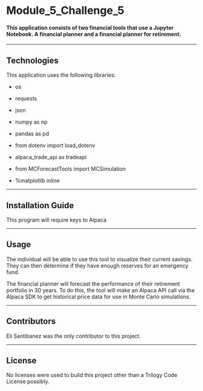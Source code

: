 # Module_5_Challenge_5
#### This application consists of two financial tools that use a Jupyter Notebook. A financial planner and a financial planner for retirement. 
---

## Technologies

This application uses the following libraries:
* os
* requests
* json
* numpy as np
* pandas as pd
* from dotenv  import load_dotenv
* alpaca_trade_api as tradeapi
* from MCForecastTools import MCSimulation

* %matplotlib inline
---

## Installation Guide

This program will require keys to Alpaca 

---

## Usage

The individual will be able to use this tool to visualize their current savings. They can then determine if they have enough reserves for an emergency fund.

The financial planner will forecast the performance of their retirement portfolio in 30 years. To do this, the tool will make an Alpaca API call via the Alpaca SDK to get historical price data for use in Monte Carlo simulations.

---

## Contributors

Eli Santibanez was the only contributor to this project. 

---

## License

No licenses were used to build this project other than a Trilogy Code License possibly. 